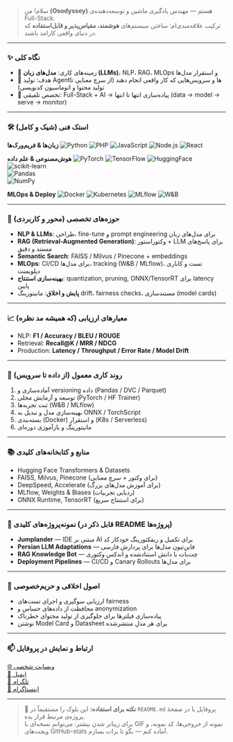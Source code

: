 > سلام! من **(Osodyssey)** هستم — مهندس یادگیری ماشین و توسعه‌دهنده‌ی Full-Stack.  
> ترکیب علاقه‌مندی‌ام: ساختن سیستم‌های **هوشمند، مقیاس‌پذیر و قابل‌استفاده** که در دنیای واقعی کارامد باشند.

---

### ✨ نگاه کلی
- 🔭 زمینه‌های کاری: **مدل‌های زبان (LLMs)**، NLP، RAG، MLOps و استقرار مدل‌ها  
- 🎯 هدف: تولید Agentها و سرویس‌هایی که کار واقعی انجام دهند (از سرچ معنایی تا تولید محتوا و اتوماسیون کدنویسی)  
- 🧩 تخصص تلفیقی: Full-Stack + AI → پیاده‌سازی انتها تا انتها (data → model → serve → monitor)

---

### 🛠️ استک فنی (شیک و کامل)
**زبان‌ها & فریم‌ورک‌ها**
![Python](https://img.shields.io/badge/Python-3776AB?logo=python&logoColor=fff) 
![PHP](https://img.shields.io/badge/PHP-777BB4?logo=php&logoColor=fff) 
![JavaScript](https://img.shields.io/badge/JavaScript-F7DF1E?logo=javascript&logoColor=000) 
![Node.js](https://img.shields.io/badge/Node.js-339933?logo=node.js&logoColor=fff) 
![React](https://img.shields.io/badge/React-61DAFB?logo=react&logoColor=000)

**هوش‌مصنوعی & علم داده**
![PyTorch](https://img.shields.io/badge/PyTorch-EE4C2C?logo=pytorch&logoColor=fff) 
![TensorFlow](https://img.shields.io/badge/TensorFlow-FF6F00?logo=tensorflow&logoColor=fff) 
![HuggingFace](https://img.shields.io/badge/HuggingFace-FFA500?logo=huggingface&logoColor=fff)  
![scikit-learn](https://img.shields.io/badge/scikit--learn-F7931E?logo=scikit-learn&logoColor=fff)  
![Pandas](https://img.shields.io/badge/Pandas-150458?logo=pandas&logoColor=fff)  
![NumPy](https://img.shields.io/badge/NumPy-013243?logo=numpy&logoColor=fff)

**MLOps & Deploy**
![Docker](https://img.shields.io/badge/Docker-2496ED?logo=docker&logoColor=fff) 
![Kubernetes](https://img.shields.io/badge/Kubernetes-326CE5?logo=kubernetes&logoColor=fff) 
![MLflow](https://img.shields.io/badge/MLflow-000000?logo=mlflow&logoColor=fff) 
![W&B](https://img.shields.io/badge/Weights__%26__Biases-4110A8?logo=wandb&logoColor=fff)

---

### 🔬 حوزه‌های تخصصی (محور و کاربردی)
- **NLP & LLMs**: طراحی، fine-tune و prompt engineering برای مدل‌های زبان  
- **RAG (Retrieval-Augmented Generation)**: وکتوراستور + LLM برای پاسخ‌های مستند و دقیق  
- **Semantic Search**: FAISS / Milvus / Pinecone + embeddings  
- **MLOps**: CI/CD برای مدل‌ها، tracking (W&B / MLflow)، تست و کاناری دپلویمنت  
- **بهینه‌سازی استنتاج**: quantization, pruning, ONNX/TensorRT برای latency پایین  
- **پایش و اخلاق**: مانیتورینگ drift، fairness checks، مستندسازی (model cards)

---

### 📈 معیارهای ارزیابی (که همیشه مد نظره)
- NLP: **F1 / Accuracy / BLEU / ROUGE**  
- Retrieval: **Recall@K / MRR / NDCG**  
- Production: **Latency / Throughput / Error Rate / Model Drift**

---

### 🧩 روند کاری معمول (از داده تا سرویس)
1. آماده‌سازی و versioning داده (Pandas / DVC / Parquet)  
2. توسعه و آزمایش محلی (PyTorch / HF Trainer)  
3. ثبت تجربه‌ها (W&B / MLflow)  
4. بهینه‌سازی مدل و تبدیل به ONNX / TorchScript  
5. بسته‌بندی (Docker) و استقرار (K8s / Serverless)  
6. مانیتورینگ و بازآموزی دوره‌ای

---

### 📚 منابع و کتابخانه‌های کلیدی
- Hugging Face Transformers & Datasets  
- FAISS, Milvus, Pinecone (برای وکتور + سرچ معنایی)  
- DeepSpeed, Accelerate (برای آموزش مدل‌های بزرگ)  
- MLflow, Weights & Biases (ردیابی تجربیات)  
- ONNX Runtime, TensorRT (برای استنتاج سریع)

---

### 🧾 نمونه‌پروژه‌های کلیدی (قابل ذکر در README پروژه‌ها)
- **Jumplander** — IDE مبتنی بر AI برای تکمیل و ریفکتورینگ خودکار کد  
- **Persian LLM Adaptations** — فاین‌تیون مدل‌ها برای پردازش فارسی  
- **RAG Knowledge Bot** — چت‌بات با دانش استنادشده و اندکس وکتوری  
- **Deployment Pipelines** — CI/CD و Canary Rollouts برای مدل‌ها

---

### 🔐 اصول اخلاقی و حریم‌خصوصی
- ارزیابی سوگیری و اجرای تست‌های fairness  
- محافظت از داده‌های حساس و anonymization  
- پیاده‌سازی فیلترها برای جلوگیری از تولید محتوای خطرناک  
- نوشتن Model Card و Datasheet برای هر مدلِ منتشرشده

---

### 📫 ارتباط و نمایش در پروفایل
[🌐 وبسایت شخصی](https://jumplander.org)  
[📧 ایمیل](mailto:yourmail@example.com)  
[📱 تلگرام](https://t.me/yourusername)  
[📸 اینستاگرام](https://instagram.com/yourusername)

---

> 🔧 **نکته برای استفاده:** این بلوک را مستقیماً در `README.md` پروفایل یا در صفحهٔ پروژه‌ی مرتبط قرار بده.  
> برای زیباتر شدن بیشتر: می‌توانم نسخه‌ای با GIF نمونه از خروجی‌ها، کد نمونه، و ویجت‌های GitHub-stats آماده کنم — بگو تا برات بسازم.
